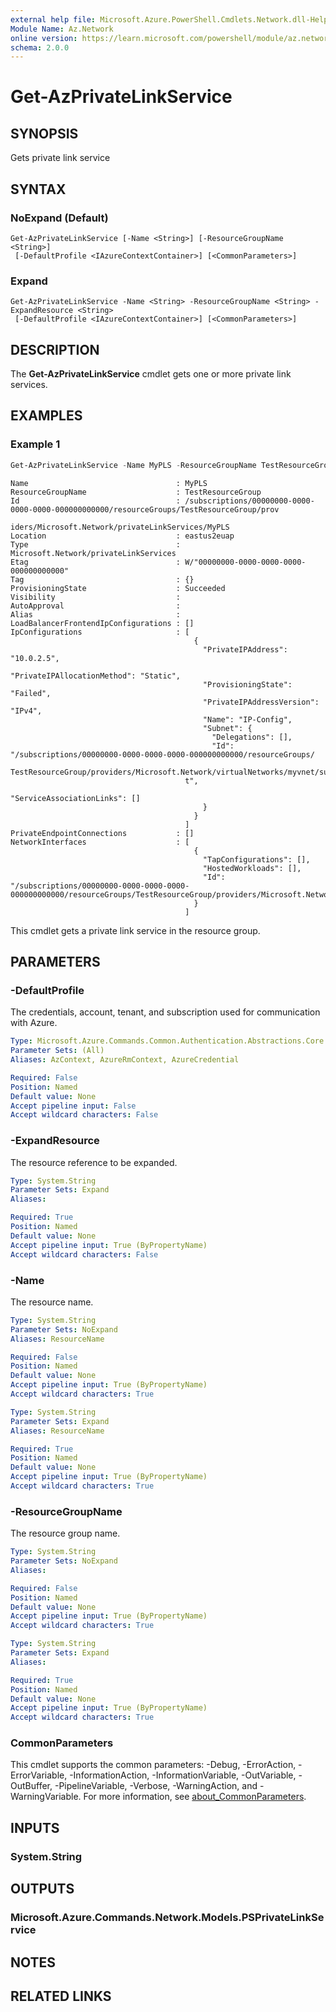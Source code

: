 ```yaml
---
external help file: Microsoft.Azure.PowerShell.Cmdlets.Network.dll-Help.xml
Module Name: Az.Network
online version: https://learn.microsoft.com/powershell/module/az.network/get-azprivatelinkservice
schema: 2.0.0
---
```


# Get-AzPrivateLinkService

## SYNOPSIS
Gets private link service

## SYNTAX

### NoExpand (Default)
```
Get-AzPrivateLinkService [-Name <String>] [-ResourceGroupName <String>]
 [-DefaultProfile <IAzureContextContainer>] [<CommonParameters>]
```

### Expand
```
Get-AzPrivateLinkService -Name <String> -ResourceGroupName <String> -ExpandResource <String>
 [-DefaultProfile <IAzureContextContainer>] [<CommonParameters>]
```

## DESCRIPTION
The **Get-AzPrivateLinkService** cmdlet gets one or more private link services.

## EXAMPLES

### Example 1
```powershell
Get-AzPrivateLinkService -Name MyPLS -ResourceGroupName TestResourceGroup
```

```output
Name                                 : MyPLS
ResourceGroupName                    : TestResourceGroup
Id                                   : /subscriptions/00000000-0000-0000-0000-000000000000/resourceGroups/TestResourceGroup/prov
                                       iders/Microsoft.Network/privateLinkServices/MyPLS
Location                             : eastus2euap
Type                                 : Microsoft.Network/privateLinkServices
Etag                                 : W/"00000000-0000-0000-0000-000000000000"
Tag                                  : {}
ProvisioningState                    : Succeeded
Visibility                           : 
AutoApproval                         : 
Alias                                :
LoadBalancerFrontendIpConfigurations : []
IpConfigurations                     : [
                                         {
                                           "PrivateIPAddress": "10.0.2.5",
                                           "PrivateIPAllocationMethod": "Static",
                                           "ProvisioningState": "Failed",
                                           "PrivateIPAddressVersion": "IPv4",
                                           "Name": "IP-Config",
                                           "Subnet": {
                                             "Delegations": [],
                                             "Id": "/subscriptions/00000000-0000-0000-0000-000000000000/resourceGroups/
                                       TestResourceGroup/providers/Microsoft.Network/virtualNetworks/myvnet/subnets/backendSubne
                                       t",
                                             "ServiceAssociationLinks": []
                                           }
                                         }
                                       ]
PrivateEndpointConnections           : []
NetworkInterfaces                    : [
                                         {
                                           "TapConfigurations": [],
                                           "HostedWorkloads": [],
                                           "Id": "/subscriptions/00000000-0000-0000-0000-000000000000/resourceGroups/TestResourceGroup/providers/Microsoft.Network/networkInterfaces/mytestinterface"
                                         }
                                       ]
```

This cmdlet gets a private link service in the resource group.

## PARAMETERS

### -DefaultProfile
The credentials, account, tenant, and subscription used for communication with Azure.

```yaml
Type: Microsoft.Azure.Commands.Common.Authentication.Abstractions.Core.IAzureContextContainer
Parameter Sets: (All)
Aliases: AzContext, AzureRmContext, AzureCredential

Required: False
Position: Named
Default value: None
Accept pipeline input: False
Accept wildcard characters: False
```

### -ExpandResource
The resource reference to be expanded.

```yaml
Type: System.String
Parameter Sets: Expand
Aliases:

Required: True
Position: Named
Default value: None
Accept pipeline input: True (ByPropertyName)
Accept wildcard characters: False
```

### -Name
The resource name.

```yaml
Type: System.String
Parameter Sets: NoExpand
Aliases: ResourceName

Required: False
Position: Named
Default value: None
Accept pipeline input: True (ByPropertyName)
Accept wildcard characters: True
```

```yaml
Type: System.String
Parameter Sets: Expand
Aliases: ResourceName

Required: True
Position: Named
Default value: None
Accept pipeline input: True (ByPropertyName)
Accept wildcard characters: True
```

### -ResourceGroupName
The resource group name.

```yaml
Type: System.String
Parameter Sets: NoExpand
Aliases:

Required: False
Position: Named
Default value: None
Accept pipeline input: True (ByPropertyName)
Accept wildcard characters: True
```

```yaml
Type: System.String
Parameter Sets: Expand
Aliases:

Required: True
Position: Named
Default value: None
Accept pipeline input: True (ByPropertyName)
Accept wildcard characters: True
```

### CommonParameters
This cmdlet supports the common parameters: -Debug, -ErrorAction, -ErrorVariable, -InformationAction, -InformationVariable, -OutVariable, -OutBuffer, -PipelineVariable, -Verbose, -WarningAction, and -WarningVariable. For more information, see [about_CommonParameters](http://go.microsoft.com/fwlink/?LinkID=113216).

## INPUTS

### System.String

## OUTPUTS

### Microsoft.Azure.Commands.Network.Models.PSPrivateLinkService

## NOTES

## RELATED LINKS
